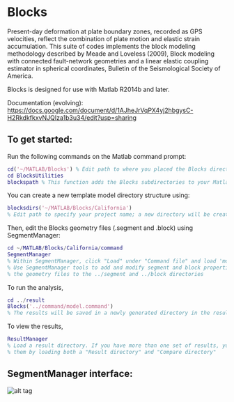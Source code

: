 Blocks
======

Present-day deformation at plate boundary zones, recorded as GPS velocities, reflect the combination of plate motion and elastic strain accumulation. This suite of codes implements the block modeling methodology described by Meade and Loveless (2009), Block modeling with connected fault-network geometries and a linear elastic coupling estimator in spherical coordinates, Bulletin of the Seismological Society of America.

Blocks is designed for use with Matlab R2014b and later. 

Documentation (evolving): https://docs.google.com/document/d/1AJheJrVqPX4yj2hbgysC-H2RkdkfkxvNJQIza1b3u34/edit?usp=sharing

To get started: 
---------------
Run the following commands on the Matlab command prompt:

```matlab
cd('~/MATLAB/Blocks') % Edit path to where you placed the Blocks directory
cd BlocksUtilities
blockspath % This function adds the Blocks subdirectories to your Matlab path
```

You can create a new template model directory structure using:
```matlab
blocksdirs('~/MATLAB/Blocks/California') 
% Edit path to specify your project name; a new directory will be created if it doesn't exist
```

Then, edit the Blocks geometry files (.segment and .block) using SegmentManager:
```matlab
cd ~/MATLAB/Blocks/California/command
SegmentManager
% Within SegmentManager, click "Load" under "Command file" and load 'model.command'. 
% Use SegmentManager tools to add and modify segment and block properties, saving 
% the geometry files to the ../segment and ../block directories
```

To run the analysis,
```matlab
cd ../result
Blocks('../command/model.command')
% The results will be saved in a newly generated directory in the result directory
```

To view the results,
```matlab
ResultManager
% Load a result directory. If you have more than one set of results, you can compare
% them by loading both a "Result directory" and "Compare directory"
```

SegmentManager interface:
-------------------------
![alt tag](https://cloud.githubusercontent.com/assets/4225359/9386297/d46874ca-4728-11e5-9deb-48899bd91770.png)
